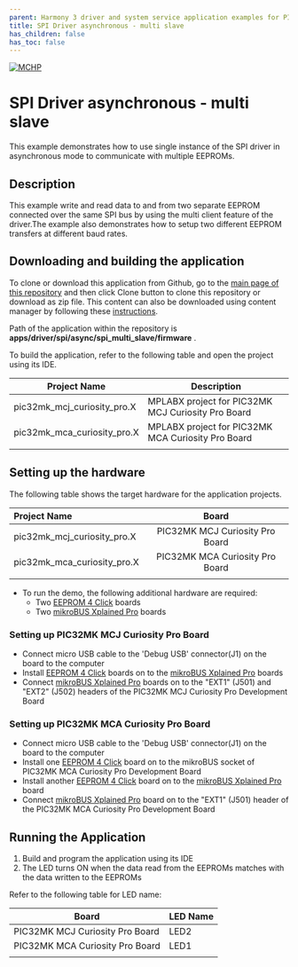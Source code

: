 ```yaml
---
parent: Harmony 3 driver and system service application examples for PIC32MK family
title: SPI Driver asynchronous - multi slave 
has_children: false
has_toc: false
---
```


[![MCHP](https://www.microchip.com/ResourcePackages/Microchip/assets/dist/images/logo.png)](https://www.microchip.com)

# SPI Driver asynchronous - multi slave

This example demonstrates how to use single instance of the SPI driver in asynchronous mode to communicate with multiple EEPROMs.

## Description

This example write and read data to and from two separate EEPROM connected over the same SPI bus by using the multi client feature of the driver.The example also demonstrates how to setup two different EEPROM transfers at different baud rates.

## Downloading and building the application

To clone or download this application from Github, go to the [main page of this repository](https://github.com/Microchip-MPLAB-Harmony/core_apps_pic32mk) and then click Clone button to clone this repository or download as zip file.
This content can also be downloaded using content manager by following these [instructions](https://github.com/Microchip-MPLAB-Harmony/contentmanager/wiki).

Path of the application within the repository is **apps/driver/spi/async/spi_multi_slave/firmware** .

To build the application, refer to the following table and open the project using its IDE.

| Project Name      | Description                                    |
| ----------------- | ---------------------------------------------- |
| pic32mk_mcj_curiosity_pro.X | MPLABX project for PIC32MK MCJ Curiosity Pro Board |
| pic32mk_mca_curiosity_pro.X | MPLABX project for PIC32MK MCA Curiosity Pro Board |
|||

## Setting up the hardware

The following table shows the target hardware for the application projects.

| Project Name| Board|
|:---------|:---------:|
| pic32mk_mcj_curiosity_pro.X | PIC32MK MCJ Curiosity Pro Board |
| pic32mk_mca_curiosity_pro.X | PIC32MK MCA Curiosity Pro Board |
|||

- To run the demo, the following additional hardware are required:
    - Two [EEPROM 4 Click](https://www.mikroe.com/eeprom-4-click) boards
    - Two [mikroBUS Xplained Pro](https://www.microchip.com/developmenttools/ProductDetails/ATMBUSADAPTER-XPRO) boards

### Setting up PIC32MK MCJ Curiosity Pro Board

- Connect micro USB cable to the 'Debug USB' connector(J1) on the board to the computer
- Install [EEPROM 4 Click](https://www.mikroe.com/eeprom-4-click) boards on to the [mikroBUS Xplained Pro](https://www.microchip.com/developmenttools/ProductDetails/ATMBUSADAPTER-XPRO) boards
- Connect [mikroBUS Xplained Pro](https://www.microchip.com/developmenttools/ProductDetails/ATMBUSADAPTER-XPRO) boards on to the "EXT1" (J501) and "EXT2" (J502) headers of the PIC32MK MCJ Curiosity Pro Development Board

### Setting up PIC32MK MCA Curiosity Pro Board

- Connect micro USB cable to the 'Debug USB' connector(J1) on the board to the computer
- Install one [EEPROM 4 Click](https://www.mikroe.com/eeprom-4-click) board on to the mikroBUS socket of PIC32MK MCA Curiosity Pro Development Board
- Install another [EEPROM 4 Click](https://www.mikroe.com/eeprom-4-click) board on to the [mikroBUS Xplained Pro](https://www.microchip.com/developmenttools/ProductDetails/ATMBUSADAPTER-XPRO) board
- Connect [mikroBUS Xplained Pro](https://www.microchip.com/developmenttools/ProductDetails/ATMBUSADAPTER-XPRO) board on to the "EXT1" (J501) header of the PIC32MK MCA Curiosity Pro Development Board


## Running the Application

1. Build and program the application using its IDE
2. The LED turns ON when the data read from the EEPROMs matches with the data written to the EEPROMs

Refer to the following table for LED name:

| Board | LED Name |
| ----- | -------- |
|  PIC32MK MCJ Curiosity Pro Board | LED2 |
|  PIC32MK MCA Curiosity Pro Board | LED1 |
|||
